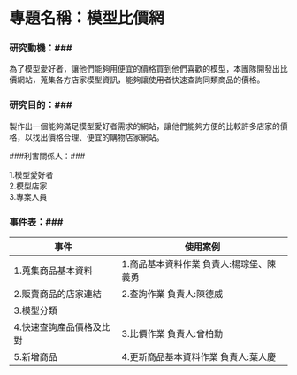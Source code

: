 # 專題名稱：模型比價網 #
### 研究動機：###

為了模型愛好者，讓他們能夠用便宜的價格買到他們喜歡的模型，本團隊開發出比價網站，蒐集各方店家模型資訊，能夠讓使用者快速查詢同類商品的價格。

### 研究目的：###

製作出一個能夠滿足模型愛好者需求的網站，讓他們能夠方便的比較許多店家的價格，以找出價格合理、便宜的購物店家網站。


###利害關係人：###

1.模型愛好者<br>
2.模型店家<br>
3.專案人員<br>





### 事件表：###

|事件                     |使用案例                                 |
|-------------------------|-----------------------------------------|
|1.蒐集商品基本資料       |1.商品基本資料作業 負責人:楊琮堡、陳義勇 |
|2.販賣商品的店家連結     |2.查詢作業 負責人:陳德威                 |
|3.模型分類               |                                         |
|4.快速查詢產品價格及比對 |3.比價作業 負責人:曾柏勳                 |
|5.新增商品               |4.更新商品基本資料作業 負責人:葉人慶     |






